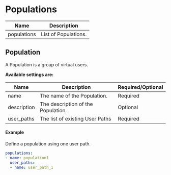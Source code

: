 # Populations

| Name        | Description          |
| ------------| ---------------------|
| populations | List of Populations. |

## Population
A Population is a group of virtual users.

**Available settings are:**

| Name        | Description                                                  | Required/Optional |
| ----------- | ------------------------------------------------------------ | ----------------- |
| name        | The name of the Population.                                  | Required          |
| description | The description of the Population.                           | Optional          |
| user_paths  | The list of existing User Paths                              | Required          |

#### Example

Define a population using one user path.

```yaml
populations:
- name: population1
  user_paths:
  - name: user_path_1